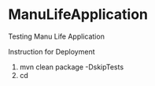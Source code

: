 # ManuLifeApplication
Testing Manu Life Application 

Instruction for Deployment
1.  mvn clean package -DskipTests
2.  cd 
